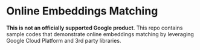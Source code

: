 # Online Embeddings Matching

**This is not an officially supported Google product**. This repo
contains sample codes that demonstrate online embeddings matching
by leveraging Google Cloud Platform and 3rd party libraries.
